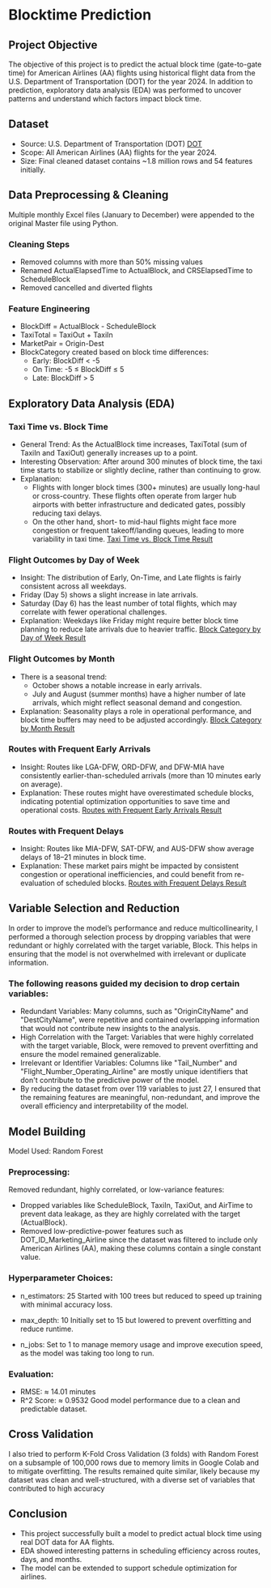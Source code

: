 # Blocktime Prediction


## Project Objective
The objective of this project is to predict the actual block time (gate-to-gate time) for American Airlines (AA) flights using historical flight data from the U.S. Department of Transportation (DOT) for the year 2024. In addition to prediction, exploratory data analysis (EDA) was performed to uncover patterns and understand which factors impact block time.

## Dataset
-	Source: U.S. Department of Transportation (DOT) [DOT](https://www.transtats.bts.gov/DL_SelectFields.aspx?gnoyr_VQ=FGK&QO_fu146_anzr=b0-gvzr)
-	Scope: All American Airlines (AA) flights for the year 2024.
-	Size: Final cleaned dataset contains ~1.8 million rows and 54 features initially.

## Data Preprocessing & Cleaning
Multiple monthly Excel files (January to December) were appended to the original Master file using Python.

### Cleaning Steps
-	Removed columns with more than 50% missing values
-	Renamed ActualElapsedTime to ActualBlock, and CRSElapsedTime to ScheduleBlock
-	Removed cancelled and diverted flights
### Feature Engineering
-	BlockDiff = ActualBlock - ScheduleBlock
-	TaxiTotal = TaxiOut + TaxiIn
-	MarketPair = Origin-Dest
-	BlockCategory created based on block time differences:
    - Early: BlockDiff < -5
    -	On Time: -5 ≤ BlockDiff ≤ 5
    -	Late: BlockDiff > 5

## Exploratory Data Analysis (EDA)
### Taxi Time vs. Block Time
-  General Trend: As the ActualBlock time increases, TaxiTotal (sum of TaxiIn and TaxiOut) generally increases up to a point.
-  Interesting Observation: After around 300 minutes of block time, the taxi time starts to stabilize or slightly decline, rather than continuing to grow.
- Explanation:
   - Flights with longer block times (300+ minutes) are usually long-haul or cross-country. These flights often operate from larger hub airports with better infrastructure and dedicated gates, possibly reducing taxi delays.
    - On the other hand, short- to mid-haul flights might face more congestion or frequent takeoff/landing queues, leading to more variability in taxi time.
[Taxi Time vs. Block Time Result ](https://drive.google.com/file/d/1FHCcMRB0cTVeXvtiVVeth2kBoApnod5k/view?usp=sharing) 

### Flight Outcomes by Day of Week
- Insight: The distribution of Early, On-Time, and Late flights is fairly consistent across all weekdays.
-	Friday (Day 5) shows a slight increase in late arrivals.
-	Saturday (Day 6) has the least number of total flights, which may correlate with fewer operational challenges.
- Explanation: Weekdays like Friday might require better block time planning to reduce late arrivals due to heavier traffic.
[Block Category by Day of Week Result ](https://drive.google.com/file/d/1OUYErKozlyNr4T2yXKEIPri2KlGVUfWJ/view?usp=sharing) 

### Flight Outcomes by Month
- There is a seasonal trend:
    -	October shows a notable increase in early arrivals.
    -	July and August (summer months) have a higher number of late arrivals, which might reflect seasonal demand and congestion.
- Explanation: Seasonality plays a role in operational performance, and block time buffers may need to be adjusted accordingly.
[Block Category by Month Result ](https://drive.google.com/file/d/1PkBrk-QydlrN8rMx8DeyzAJ9X3RKXxaq/view?usp=sharing) 

### Routes with Frequent Early Arrivals
- Insight: Routes like LGA-DFW, ORD-DFW, and DFW-MIA have consistently earlier-than-scheduled arrivals (more than 10 minutes early on average).
- Explanation: These routes might have overestimated schedule blocks, indicating potential optimization opportunities to save time and operational costs.
[Routes with Frequent Early Arrivals Result ](https://drive.google.com/file/d/14XDIjTVsgwnorsSFu-N-3nYwVB9z5ylC/view?usp=sharing) 

### Routes with Frequent Delays
- Insight: Routes like MIA-DFW, SAT-DFW, and AUS-DFW show average delays of 18–21 minutes in block time.
- Explanation: These market pairs might be impacted by consistent congestion or operational inefficiencies, and could benefit from re-evaluation of scheduled blocks.
[Routes with Frequent Delays Result ](https://drive.google.com/file/d/1JotptBl_O--GAUxh5HktJ_LReupoS9k8/view?usp=sharing) 

## Variable Selection and Reduction
In order to improve the model’s performance and reduce multicollinearity, I performed a thorough selection process by dropping variables that were redundant or highly correlated with the target variable, Block. This helps in ensuring that the model is not overwhelmed with irrelevant or duplicate information.

### The following reasons guided my decision to drop certain variables:
- Redundant Variables: Many columns, such as "OriginCityName" and "DestCityName", were repetitive and contained overlapping information that would not contribute new insights to the analysis.
- High Correlation with the Target: Variables that were highly correlated with the target variable, Block, were removed to prevent overfitting and ensure the model remained generalizable.
- Irrelevant or Identifier Variables: Columns like "Tail_Number" and "Flight_Number_Operating_Airline" are mostly unique identifiers that don't contribute to the predictive power of the model.
- By reducing the dataset from over 119 variables to just 27, I ensured that the remaining features are meaningful, non-redundant, and improve the overall efficiency and interpretability of the model.

## Model Building
Model Used: Random Forest

### Preprocessing:
Removed redundant, highly correlated, or low-variance features:
-	Dropped variables like ScheduleBlock, TaxiIn, TaxiOut, and AirTime to prevent data leakage, as they are highly correlated with the target (ActualBlock).
-	Removed low-predictive-power features such as DOT_ID_Marketing_Airline since the dataset was filtered to include only American Airlines (AA), making these columns contain a single constant value.

### Hyperparameter Choices:

- n_estimators: 25
Started with 100 trees but reduced to speed up training with minimal accuracy loss.

- max_depth: 10
Initially set to 15 but lowered to prevent overfitting and reduce runtime.

- n_jobs:
Set to 1 to manage memory usage and improve execution speed, as the model was taking too long to run.



### Evaluation:
- RMSE: ≈ 14.01 minutes
- R^2 Score: ≈ 0.9532
Good model performance due to a clean and predictable dataset.

## Cross Validation
I also tried to perform K-Fold Cross Validation (3 folds) with Random Forest on a subsample of 100,000 rows due to memory limits in Google Colab and to mitigate overfitting. The results remained quite similar, likely because my dataset was clean and well-structured, with a diverse set of variables that contributed to high accuracy

## Conclusion
-	This project successfully built a model to predict actual block time using real DOT data for AA flights.
-	EDA showed interesting patterns in scheduling efficiency across routes, days, and months.
-	The model can be extended to support schedule optimization for airlines.
